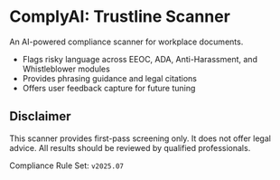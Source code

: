 # ComplyAI: Trustline Scanner

An AI-powered compliance scanner for workplace documents.

- Flags risky language across EEOC, ADA, Anti-Harassment, and Whistleblower modules
- Provides phrasing guidance and legal citations
- Offers user feedback capture for future tuning

## Disclaimer

This scanner provides first-pass screening only. It does not offer legal advice. All results should be reviewed by qualified professionals.

Compliance Rule Set: `v2025.07`
